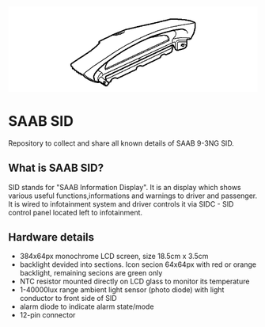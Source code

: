 ![alt text](./images/sid.png "SID")

# SAAB SID
Repository to collect and share all known details of SAAB 9-3NG SID.


## What is SAAB SID?
SID stands for "SAAB Information Display". It is an display which shows various useful functions,informations and warnings to driver and passenger. It is wired to infotainment system and driver controls it via SIDC - SID control panel located left to infotainment.

## Hardware details

- 384x64px monochrome LCD screen, size 18.5cm x 3.5cm
- backlight devided into sections. Icon secion 64x64px with red or orange backlight, remaining secions are green only
- NTC resistor mounted directly on LCD glass to monitor its temperature
- 1-40000lux range ambient light sensor (photo diode) with light conductor to front side of SID
- alarm diode to indicate alarm state/mode
- 12-pin connector
